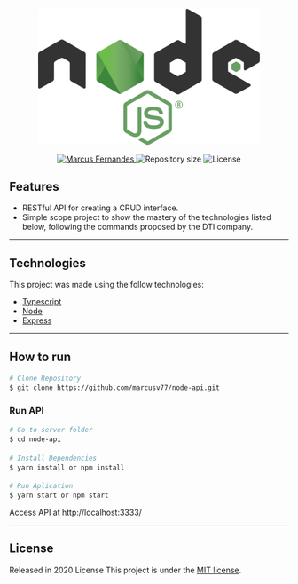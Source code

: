 <p align="center">
   <img src="./image/Node.png" alt="Node" width="400"/>
</p>

<p align="center">	
  <a href="https://www.linkedin.com/in/marcus-fernandes-f77/">
      <img alt="Marcus Fernandes" src="https://img.shields.io/badge/Marcus-43853d?style=flat&logo=linkedin&labelColor=43853d" />
   </a>
  <img alt="Repository size" src="https://img.shields.io/github/repo-size/marcusv77/node-api?color=43853d&label=Reso%20size">
  <img alt="License" src="https://img.shields.io/badge/license-MIT-43853d">
</p>


## Features

* RESTful API for creating a CRUD interface.
* Simple scope project to show the mastery of the technologies listed below, following the commands proposed by the DTI company.

---

## Technologies
This project was made using the follow technologies:

* [Typescript](https://www.typescriptlang.org/)     
* [Node](https://nodejs.org/pt-br/)       
* [Express](https://expressjs.com/)      

---

## How to run
```bash
# Clone Repository
$ git clone https://github.com/marcusv77/node-api.git
```
### Run API

```bash
# Go to server folder
$ cd node-api

# Install Dependencies
$ yarn install or npm install

# Run Aplication
$ yarn start or npm start
```
Access API at http://localhost:3333/

---

## License

Released in 2020 License
This project is under the [MIT license](./LICENSE).
